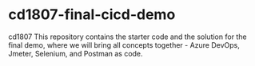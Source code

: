 # cd1807-final-cicd-demo
cd1807 This repository contains the starter code and the solution for the final demo, where we will bring all concepts together - Azure DevOps, Jmeter, Selenium, and Postman as code. 

